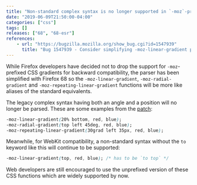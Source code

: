 ```yaml
---
title: "Non-standard complex syntax is no longer supported in `-moz`-prefixed CSS gradients"
date: "2019-06-09T21:50:00-04:00"
categories: ["css"]
tags: []
releases: ["68", "68-esr"]
references:
    - url: "https://bugzilla.mozilla.org/show_bug.cgi?id=1547939"
      title: "Bug 1547939 - Consider simplifying -moz-linear-gradient parsing"
---
```

While Firefox developers have decided not to drop the support for `-moz`-prefixed CSS gradients for backward compatibility, the parser has been simplified with Firefox 68 so the `-moz-linear-gradient`, `-moz-radial-gradient` and `-moz-repeating-linear-gradient` functions will be more like aliases of the standard equivalents.

The legacy complex syntax having both an angle and a position will no longer be parsed. These are some examples from the [patch](https://hg.mozilla.org/mozilla-central/rev/a484a2625d18):

```css
-moz-linear-gradient(20% bottom, red, blue);
-moz-radial-gradient(top left 45deg, red, blue);
-moz-repeating-linear-gradient(30grad left 35px, red, blue);
```

Meanwhile, for WebKit compatibility, a non-standard syntax without the `to` keyword like this will continue to be supported:

```css
-moz-linear-gradient(top, red, blue); /* has to be `to top` */
```

Web developers are still encouraged to use the unprefixed version of these CSS functions which are widely supported by now.
